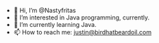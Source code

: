- 👋 Hi, I’m @Nastyfritas
- 👀 I’m interested in Java programming, currently.
- 🌱 I’m currently learning Java.
- 📫 How to reach me: justin@birdhatbeardoil.com

<!---
Nastyfritas/Nastyfritas is a ✨ special ✨ repository because its `README.md` (this file) appears on your GitHub profile.
You can click the Preview link to take a look at your changes.
--->
